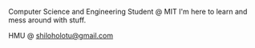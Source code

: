Computer Science and Engineering Student @ MIT
I'm here to learn and mess around with stuff.

HMU @ shiloholotu@gmail.com
